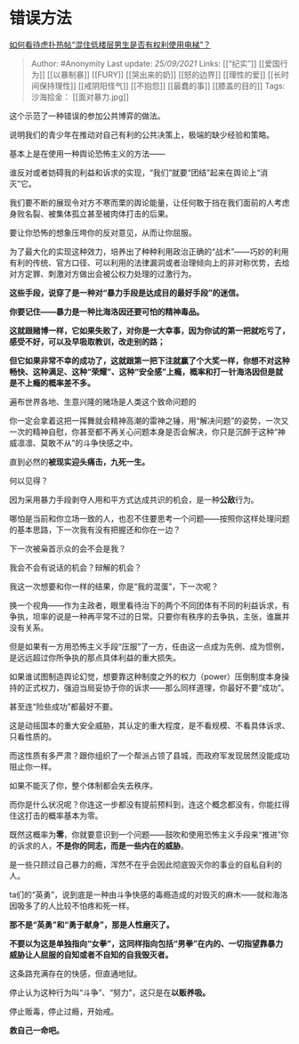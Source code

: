 # 错误方法
[如何看待虎扑热帖“混住低楼层男生是否有权利使用电梯”？](https://www.zhihu.com/question/487804089/answer/2132823164)

> Author: #Anonymity 
Last update: *25/09/2021* 
Links: [[“纪实”]] [[爱国行为]] [[以暴制暴]] [[FURY]] [[哭出来的奶]]  [[怒的边界]]   [[理性的爱]] [[长时间保持理性]] [[戒阴阳怪气]]  [[不抱怨]] [[最蠢的事]]  [[膝盖的目的]] 
Tags:  
沙海拾金： [[面对暴力.jpg]] 


这个示范了一种错误的参加公共博弈的做法。

说明我们的青少年在推动对自己有利的公共决策上，极端的缺少经验和策略。

基本上是在使用一种舆论恐怖主义的方法——

谁反对或者妨碍我的利益和诉求的实现，“我们”就要“团结”起来在舆论上“消灭”它。

我们要不断的展现令对方不寒而栗的舆论能量，让任何敢于挡在我们面前的人考虑身败名裂、被集体孤立甚至被肉体打击的后果。

要让你恐怖的想象压垮你的反对意见，从而让你屈服。

为了最大化的实现这种效力，培养出了种种利用政治正确的“战术”——巧妙的利用有利的传统、官方口径、可以利用的法律漏洞或者治理倾向上的非对称优势，去给对方定罪、刺激对方做出会被公权力处理的过激行为。

**这些手段，说穿了是一种对“暴力手段是达成目的最好手段”的迷信。**

**你要记住——暴力是一种比海洛因还要可怕的精神毒品。**

**这就跟赌博一样，它如果失败了，对你是一大幸事，因为你试的第一把就吃亏了，感受不好，可以及早吸取教训，改走别的路；**

**但它如果非常不幸的成功了，这就跟第一把下注就赢了个大奖一样，你想不对这种畅快、这种满足、这种“荣耀”、这种“安全感”上瘾，概率和打一针海洛因但是就是不上瘾的概率差不多。**

遍布世界各地、生意兴隆的赌场是人类这个致命问题的

你一定会拿着这把一挥舞就会精神高潮的雷神之锤，用“解决问题”的姿势，一次又一次的精神自慰，你甚至都不再关心问题本身是否会解决，你只是沉醉于这种“神威凛凛、莫敢不从”的斗争快感之中。

直到必然的**被现实迎头痛击，九死一生。**

何以见得？

因为采用暴力手段剥夺人用和平方式达成共识的机会，是一种**公敌**行为。

哪怕是当前和你立场一致的人，也忍不住要思考一个问题——按照你这样处理问题的基本思路，下一次我有没有把握还和你在一边？

下一次被枭首示众的会不会是我？

我会不会有说话的机会？辩解的机会？

我这一次想要和你一样的结果，你是“我的混蛋”，下一次呢？

换一个视角——作为主政者，眼里看待治下的两个不同团体有不同的利益诉求，有争执，坦率的说是一种再平常不过的日常。只要你有秩序的去争执，主张，谁赢并没有关系。

但是如果有一方用恐怖主义手段“压服”了一方，任由这一点成为先例、成为惯例，是远远超过你所争执的那点具体利益的重大损失。

如果谁试图制造舆论幻觉，想要靠这种制度之外的权力（power）压倒制度本身操持的正式权力，强迫当局妥协于你的诉求——那么同样道理，你最好不要“成功”。

甚至连“险些成功”都最好不要。

这是动摇国本的重大安全威胁，其认定的重大程度，是不看规模、不看具体诉求、只看性质的。

而这性质有多严肃？跟你组织了一个帮派占领了县城，而政府军发现居然没能成功阻止你一样。

如果不能灭了你，整个体制都会失去秩序。

而你是什么状况呢？你连这一步都没有提前预料到，连这个概念都没有，你能扛得住这打击的概率基本为零。

既然这概率为**零**，你就要意识到一个问题——鼓吹和使用恐怖主义手段来“推进”你的诉求的人，**不是你的同志，而是一些内在的威胁**。

是一些只顾过自己暴力的瘾，浑然不在乎会因此彻底毁灭你的事业的自私自利的人。

ta们的“英勇”，说到底是一种由斗争快感的毒瘾造成的对毁灭的麻木——就和海洛因吸多了的人比较不怕疼和死一样。

**那不是“英勇”和“勇于献身”，那是人性磨灭了。**

**不要以为这是单独指向“女拳”，这同样指向包括“男拳”在内的、一切指望靠暴力威胁让人屈服的自知或者不自知的自我毁灭者。**

这条路充满存在的快感，但直通地狱。

停止认为这种行为叫“斗争”、“努力”，这只是在**以贩养吸。**

停止贩毒，停止过瘾，开始戒。

**救自己一命吧。**